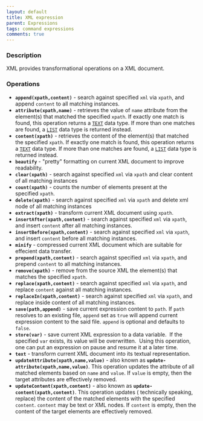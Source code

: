 ```yaml
---
layout: default
title: XML expression
parent: Expressions
tags: command expressions
comments: true
---
```



### Description
XML provides transformational operations on a XML document.


### Operations
- **`append(xpath,content)`** - search against specified `xml` via `xpath`, and append `content` to all matching instances. 
- **`attribute(xpath,name)`** - retrieves the value of `name` attribute from the element(s) that matched the specified
  `xpath`. If exactly one match is found, this operation returns a [`TEXT`](TEXTexpression) data type. If more than
  one matches are found, a [`LIST`](LISTexpression) data type is returned instead.
- **`content(xpath)`** - retrieves the content of the element(s) that matched the specified `xpath`. If exactly one 
  match is found, this operation returns a [`TEXT`](TEXTexpression) data type. If more than one matches are found, 
  a [`LIST`](LISTexpression) data type is returned instead.
- **`beautify`** - "pretty" formatting on current XML document to improve readability.
- **`clear(xpath)`** - search against specified `xml` via `xpath` and clear content of all matching instances  
- **`count(xpath)`** - counts the number of elements present at the specified `xpath`.
- **`delete(xpath)`** - search against specified `xml` via `xpath` and delete xml node of all matching instances  
- **`extract(xpath)`** - transform current XML document using `xpath`.
- **`insertAfter(xpath,content)`** - search against specified `xml` via `xpath`, and insert `content` after all matching instances. 
- **`insertBefore(xpath,content)`** - search against specified `xml` via `xpath`, and insert `content` before all matching instances. 
- **`minify`** - compressed current XML document which are suitable for effecient data transfer.
- **`prepend(xpath,content)`** - search against specified `xml` via `xpath`, and prepend `content` to all matching instances. 
- **`remove(xpath)`** - remove from the source XML the element(s) that matches the specified `xpath`.
- **`replace(xpath,content)`** - search against specified `xml` via `xpath`, and replace `content` against all matching instances. 
- **`replaceIn(xpath,content)`** - search against specified `xml` via `xpath`, and replace inside content of all matching instances. 
- **`save(path,append)`** - save current expression content to `path`. If `path` resolves to an existing file, `append` 
  set as `true` will append current expression content to the said file. `append` is optional and defaults to `false`.
- **`store(var)`** - save current XML expression to a data variable.  If the specified `var` exists, its value will 
  be overwritten.  Using this operation, one can put an expression on pause and resume it at a later time.
- **`text`** - transform current XML document into its textual representation.
- **`updateAttribute(xpath,name,value)`** - also known as **`update-attribute(xpath,name,value)`**. This operation 
  updates the attribute of all matched elements based on `name` and `value`. If `value` is empty, then the target 
  attributes are effectively removed. 
- **`updateContent(xpath,content)`** - also known as **`update-content(xpath,content)`**. This operation updates (
  technically speaking, replace) the content of the matched elements with the specified `content`. `content` may be 
  text or XML nodes. If `content` is empty, then the content of the target elements are effectively removed. 
